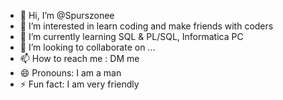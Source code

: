 - 👋 Hi, I’m @Spurszonee
- 👀 I’m interested in learn coding and make friends with coders
- 🌱 I’m currently learning SQL & PL/SQL, Informatica PC
- 💞️ I’m looking to collaborate on ...
- 📫 How to reach me : DM me
- 😄 Pronouns: I am a man
- ⚡ Fun fact: I am very friendly 

<!---
Spurszonee/Spurszonee is a ✨ special ✨ repository because its `README.md` (this file) appears on your GitHub profile.
You can click the Preview link to take a look at your changes.
--->
